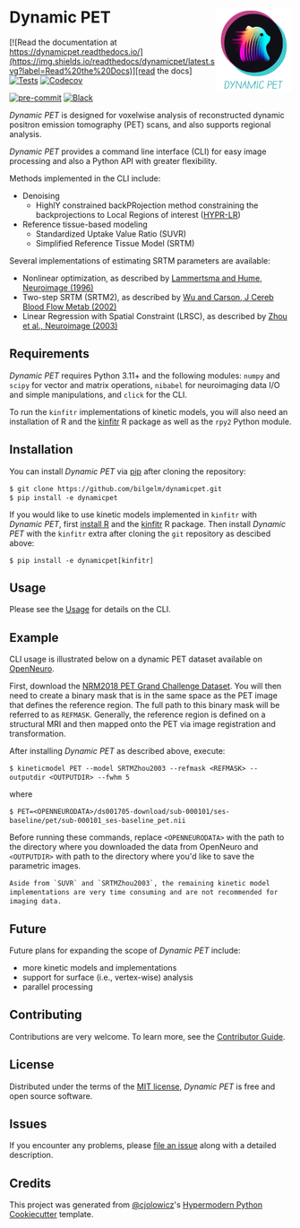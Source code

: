 # Dynamic PET <img src="docs/logo.png" align="right" height="150" />

<!-- [![PyPI](https://img.shields.io/pypi/v/dynamicpet.svg)][pypi_]
[![Status](https://img.shields.io/pypi/status/dynamicpet.svg)][status]
[![Python Version](https://img.shields.io/pypi/pyversions/dynamicpet)][python version]
[![License](https://img.shields.io/pypi/l/dynamicpet)][license]
-->

[![Read the documentation at https://dynamicpet.readthedocs.io/](https://img.shields.io/readthedocs/dynamicpet/latest.svg?label=Read%20the%20Docs)][read the docs]
[![Tests](https://github.com/bilgelm/dynamicpet/workflows/Tests/badge.svg)][tests]
[![Codecov](https://codecov.io/gh/bilgelm/dynamicpet/branch/main/graph/badge.svg)][codecov]

[![pre-commit](https://img.shields.io/badge/pre--commit-enabled-brightgreen?logo=pre-commit&logoColor=white)][pre-commit]
[![Black](https://img.shields.io/badge/code%20style-black-000000.svg)][black]

<!--
[pypi_]: https://pypi.org/project/dynamicpet/
[status]: https://pypi.org/project/dynamicpet/
[python version]: https://pypi.org/project/dynamicpet
-->

[read the docs]: https://dynamicpet.readthedocs.io/
[tests]: https://github.com/bilgelm/dynamicpet/actions?workflow=Tests
[codecov]: https://app.codecov.io/gh/bilgelm/dynamicpet
[pre-commit]: https://github.com/pre-commit/pre-commit
[black]: https://github.com/psf/black

_Dynamic PET_ is designed for voxelwise analysis of reconstructed dynamic
positron emission tomography (PET) scans, and also supports regional analysis.

_Dynamic PET_ provides a command line interface (CLI) for easy image processing and also a Python API with greater flexibility.

Methods implemented in the CLI include:

- Denoising
  - HighlY constrained backPRojection method constraining the backprojections to Local Regions of interest ([HYPR-LR])
- Reference tissue-based modeling
  - Standardized Uptake Value Ratio (SUVR)
  - Simplified Reference Tissue Model (SRTM)

Several implementations of estimating SRTM parameters are available:

- Nonlinear optimization, as described by [Lammertsma and Hume, Neuroimage (1996)](https://doi.org/10.1006/nimg.1996.0066)
- Two-step SRTM (SRTM2), as described by [Wu and Carson, J Cereb Blood Flow Metab (2002)](https://doi.org/10.1097/01.WCB.0000033967.83623.34)
- Linear Regression with Spatial Constraint (LRSC), as described by [Zhou et al., Neuroimage (2003)](<https://doi.org/10.1016/S1053-8119(03)00017-X>)

[hypr-lr]: https://doi.org/10.2967/jnumed.109.073999

## Requirements

_Dynamic PET_ requires Python 3.11+ and the following modules:
`numpy` and `scipy` for vector and matrix operations,
`nibabel` for neuroimaging data I/O and simple manipulations, and
`click` for the CLI.

To run the `kinfitr` implementations of kinetic models, you will also need an
installation of R and the [kinfitr] R package as well as the `rpy2` Python module.

[kinfitr]: https://github.com/mathesong/kinfitr

## Installation

You can install _Dynamic PET_ via [pip] after cloning the repository:

```console
$ git clone https://github.com/bilgelm/dynamicpet.git
$ pip install -e dynamicpet
```

If you would like to use kinetic models implemented in `kinfitr` with
_Dynamic PET_, first [install R](https://cran.r-project.org)
and the [kinfitr] R package.
Then install _Dynamic PET_ with the `kinfitr` extra after cloning the `git`
repository as descibed above:

```console
$ pip install -e dynamicpet[kinfitr]
```

[kinfitr]: https://github.com/mathesong/kinfitr

## Usage

Please see the [Usage] for details on the CLI.

## Example

CLI usage is illustrated below on a dynamic PET dataset available on [OpenNeuro].

First, download the [NRM2018 PET Grand Challenge Dataset](https://openneuro.org/datasets/ds001705/versions/1.0.1/download).
You will then need to create a binary mask that is in the same space as the PET image that defines the reference region. The full path to this binary mask will be referred to as `REFMASK`. Generally, the reference region is defined on a structural MRI and then mapped onto the PET via image registration and transformation.

After installing _Dynamic PET_ as described above, execute:

```console
$ kineticmodel PET --model SRTMZhou2003 --refmask <REFMASK> --outputdir <OUTPUTDIR> --fwhm 5
```

where

```console
$ PET=<OPENNEURODATA>/ds001705-download/sub-000101/ses-baseline/pet/sub-000101_ses-baseline_pet.nii
```

Before running these commands, replace
`<OPENNEURODATA>` with the path to the directory where you downloaded the data from OpenNeuro and
`<OUTPUTDIR>` with path to the directory where you'd like to save the parametric images.

```{warning}
Aside from `SUVR` and `SRTMZhou2003`, the remaining kinetic model implementations are very time consuming and are not recommended for imaging data.
```

[openneuro]: https://openneuro.org

## Future

Future plans for expanding the scope of _Dynamic PET_ include:

- more kinetic models and implementations
- support for surface (i.e., vertex-wise) analysis
- parallel processing

## Contributing

Contributions are very welcome.
To learn more, see the [Contributor Guide].

## License

Distributed under the terms of the [MIT license][license],
_Dynamic PET_ is free and open source software.

## Issues

If you encounter any problems,
please [file an issue] along with a detailed description.

## Credits

This project was generated from [@cjolowicz]'s [Hypermodern Python Cookiecutter] template.

[@cjolowicz]: https://github.com/cjolowicz
[pypi]: https://pypi.org/
[hypermodern python cookiecutter]: https://github.com/cjolowicz/cookiecutter-hypermodern-python
[file an issue]: https://github.com/bilgelm/dynamicpet/issues
[pip]: https://pip.pypa.io/

<!-- github-only -->

[license]: https://github.com/bilgelm/dynamicpet/blob/main/LICENSE
[contributor guide]: https://github.com/bilgelm/dynamicpet/blob/main/CONTRIBUTING.md
[usage]: https://dynamicpet.readthedocs.io/en/latest/usage.html

